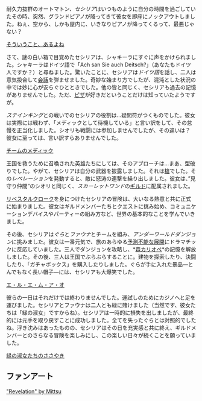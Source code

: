 <!-- title: セシリア・イマーグリーン -->
<!-- status: 生存 -->

耐久力抜群のオートマトン、*セシリア*はいつものように自分の時間を過ごしていたその時、突然、グランドピアノが降ってきて彼女を即座にノックアウトしました。ねぇ、空から、しかも屋内に、いきなりピアノが降ってくるって、最悪じゃない？

[そういうこと、あるよね](#embed:https://www.youtube.com/live/SAdndMvNK98?feature=shared&t=435)

さて、謎の白い箱で目覚めたセシリアは、シャキーラにすぐに声をかけられました。シャキーラはドイツ語で「Ach san Sie auch Deitsch?」（あなたもドイツ人ですか？）と尋ねました。驚いたことに、セシリアは*ドイツ語*を話し、二人は意気投合して[会話](https://www.youtube.com/live/SAdndMvNK98?feature=shared&t=781)を弾ませました。奇妙な始まり方でしたが、混沌とした状況の中では妙に心が安らぐひとときでした。他の皆と同じく、セシリアも過去の記憶がありませんでした。ただ、[ピザ](https://www.youtube.com/live/SAdndMvNK98?feature=shared&t=1090)が好きだということだけは知っていたようですが。

*ステインキング*との戦いでのセシリアの役割は…疑問符がつくものでした。彼女は実際には戦わず、「メディックとして待機している」と言い訳をして、その怠慢を正当化しました。シオリも戦闘には参加しませんでしたが、その違いは？ 彼女に至っては、言い訳すらありませんでした。

[チームのメディック](#embed:https://www.youtube.com/live/SAdndMvNK98?t=2950)

王国を救うために召喚された英雄たちにしては、そのアプローチは…まあ、型破りでした。やがて、セシリアは自分の武器を披露しました。それは[槍](https://www.youtube.com/live/SAdndMvNK98?feature=shared&t=3060)でした。その*レベレーション*を発動すると、敵に怒涛の連撃を繰り出しました。彼女は、”見守り仲間”のシオリと同じく、*スカーレットワンド*の[ギルド](https://www.youtube.com/live/KSaC99K4IF8?feature=shared&t=3347)に配属されました。

[リベスタルクローク](https://www.youtube.com/live/SAdndMvNK98?feature=shared&t=3483)を身につけたセシリアの冒険は、大いなる熱意と共に正式に始まりました。彼女はギルドメンバーたちとクエストに挑み始め、コミュニケーションデバイスやパーティーの組み方など、世界の基本的なことを学んでいきました。

その後、セシリアは*ぐら*と*ファウナ*とチームを組み、*アンダーワールドダンジョン*に挑みました。彼女は一番元気で、旅のあらゆる[予測不能な展開](https://www.youtube.com/live/SAdndMvNK98?feature=shared&t=8277)にドラマチックに反応していました。三人でダンジョンを攻略し、*[森カリオペ](https://www.youtube.com/live/SAdndMvNK98?feature=shared&t=9328)*の記憶を解放しました。その後、三人は王国でぶらぶらすることに。建物を探索したり、決闘したり、「ガチャボックス」を購入したりしました。ぐらが手に入れた景品—とんでもなく長い帽子—には、セシリアも大爆笑でした。

[エ・ル・エ・ム・ア・オ](#embed:https://www.youtube.com/live/SAdndMvNK98?feature=shared&t=10126)

彼らの一日はそれだけでは終わりませんでした。運試しのためにカジノへと足を運びました。セシリアとファウナは二人とも緑に賭けました（当然です、彼女たちは「緑の淑女」ですからね）。セシリアは一時的に損失を出しましたが、最終的には元手を取り戻すことに成功しました。全てを失ったぐらとは対照的でしたね。浮き沈みはあったものの、セシリアはその日を充実感と共に終え、ギルドメンバーとのさらなる冒険を楽しみにし、この楽しい日々が続くことを願っていました。

[緑の淑女たちのささやき](#embed:https://www.youtube.com/live/SAdndMvNK98?t=12161)

## ファンアート

["Revelation" by Mittsu](https://x.com/MittsumiA/status/1902371897985397070)
